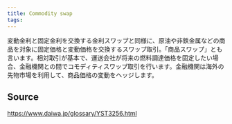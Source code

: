 ```yaml
---
title: Commodity swap
tags: 
---
```


変動金利と固定金利を交換する金利スワップと同様に、原油や非鉄金属などの商品を対象に固定価格と変動価格を交換するスワップ取引。「商品スワップ」とも言います。相対取引が基本で、運送会社が将来の燃料調達価格を固定したい場合、金融機関との間でコモディティスワップ取引を行います。金融機関は海外の先物市場を利用して、商品価格の変動をヘッジします。

## Source
https://www.daiwa.jp/glossary/YST3256.html